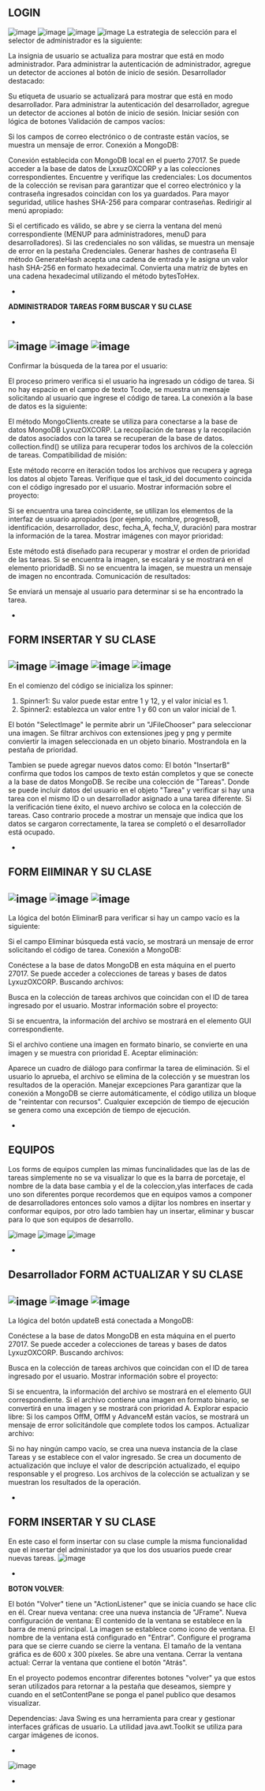 **LOGIN**
-
![image](https://github.com/user-attachments/assets/ed8286db-9fa9-4abd-a2d9-ec04e5a6ed63)
![image](https://github.com/user-attachments/assets/43e0797c-793a-4293-b23f-29b141da4f79)
![image](https://github.com/user-attachments/assets/fdb42ba4-6bd7-474b-a05c-65e6ce38f7f1)
![image](https://github.com/user-attachments/assets/f44e14f1-95fb-4f7d-a878-bdc8cadaca1c)
La estrategia de selección para el selector de administrador es la siguiente:

La insignia de usuario se actualiza para mostrar que está en modo administrador. Para administrar la autenticación de administrador, agregue un detector de acciones al botón de inicio de sesión. Desarrollador destacado:

Su etiqueta de usuario se actualizará para mostrar que está en modo desarrollador. Para administrar la autenticación del desarrollador, agregue un detector de acciones al botón de inicio de sesión. Iniciar sesión con lógica de botones
Validación de campos vacíos:

Si los campos de correo electrónico o de contraste están vacíos, se muestra un mensaje de error. Conexión a MongoDB:

Conexión establecida con MongoDB local en el puerto 27017. Se puede acceder a la base de datos de LxxuzOXCORP y a las colecciones correspondientes. Encuentre y verifique las credenciales:
Los documentos de la colección se revisan para garantizar que el correo electrónico y la contraseña ingresados ​​coincidan con los ya guardados. Para mayor seguridad, utilice hashes SHA-256 para comparar contraseñas. Redirigir al menú apropiado:

Si el certificado es válido, se abre y se cierra la ventana del menú correspondiente (MENUP para administradores, menuD para desarrolladores). Si las credenciales no son válidas, se muestra un mensaje de error en la pestaña Credenciales. Generar hashes de contraseña
El método GenerateHash acepta una cadena de entrada y le asigna un valor hash SHA-256 en formato hexadecimal. Convierta una matriz de bytes en una cadena hexadecimal utilizando el método bytesToHex.

-

**ADMINISTRADOR**
**TAREAS**
**FORM BUSCAR Y SU CLASE**

-
![image](https://github.com/user-attachments/assets/89f398eb-37bf-4d66-aa61-4b3d9af96247)
![image](https://github.com/user-attachments/assets/08997762-3be4-42d5-9de5-d14ff085bba4)
![image](https://github.com/user-attachments/assets/acf38e07-9724-4c3a-b9ac-189b1694a376)
-
Confirmar la búsqueda de la tarea por el usuario:

El proceso primero verifica si el usuario ha ingresado un código de tarea. Si no hay espacio en el campo de texto Tcode, se muestra un mensaje solicitando al usuario que ingrese el código de tarea. La conexión a la base de datos es la siguiente:

El método MongoClients.create se utiliza para conectarse a la base de datos MongoDB LyxuzOXCORP. La recopilación de tareas y la recopilación de datos asociados con la tarea se recuperan de la base de datos. collection.find() se utiliza para recuperar todos los archivos de la colección de tareas. Compatibilidad de misión:

Este método recorre en iteración todos los archivos que recupera y agrega los datos al objeto Tareas. Verifique que el task_id del documento coincida con el código ingresado por el usuario.
Mostrar información sobre el proyecto:

Si se encuentra una tarea coincidente, se utilizan los elementos de la interfaz de usuario apropiados (por ejemplo, nombre, progresoB, identificación, desarrollador, desc, fecha_A, fecha_V, duración) para mostrar la información de la tarea. Mostrar imágenes con mayor prioridad:

Este método está diseñado para recuperar y mostrar el orden de prioridad de las tareas. Si se encuentra la imagen, se escalará y se mostrará en el elemento prioridadB. Si no se encuentra la imagen, se muestra un mensaje de imagen no encontrada. Comunicación de resultados:

Se enviará un mensaje al usuario para determinar si se ha encontrado la tarea.

-
**FORM INSERTAR Y SU CLASE**
-
![image](https://github.com/user-attachments/assets/775f8378-298d-4934-8d59-014763c73c89)
![image](https://github.com/user-attachments/assets/81cd90ba-1f3b-4f40-b9d6-f6e821b2047e)
![image](https://github.com/user-attachments/assets/760a0e0e-2412-4aa8-b993-e92fd6b04c31)
![image](https://github.com/user-attachments/assets/7eacbb12-b237-4f27-bc5b-815664d2a9e9)
-
En el comienzo del código se inicializa los spinner:
1. Spinner1: Su valor puede estar entre 1 y 12, y el valor inicial es 1.
2. Spinner2: establezca un valor entre 1 y 60 con un valor inicial de 1. 

El botón "SelectImage" le permite abrir un "JFileChooser" para seleccionar una imagen. Se filtrar archivos con extensiones jpeg y png y permite conviertir la imagen seleccionada en un objeto binario. Mostrandola en la pestaña de prioridad.

Tambien se puede agregar nuevos datos como:
El botón "InsertarB" confirma que todos los campos de texto están completos  y que se conecte a la base de datos MongoDB. Se recibe una colección de "Tareas". Donde se puede incluir datos del usuario en el objeto "Tarea" y  verificar si hay una tarea con el mismo ID o un desarrollador asignado a una tarea diferente. Si la verificación tiene éxito, el nuevo archivo se coloca en la colección de tareas. Caso contrario procede a mostrar un mensaje que indica que los datos se cargaron correctamente, la tarea se completó o el desarrollador está ocupado.

-
**FORM ElIMINAR Y SU CLASE**
-
![image](https://github.com/user-attachments/assets/fa4c9736-9b8a-4f15-a2f1-2888fbbd1731)
![image](https://github.com/user-attachments/assets/3b25dbf9-d260-4fb6-96f2-bbf70018da2e)
![image](https://github.com/user-attachments/assets/74930db2-88ee-4bb8-8b62-0f5039ffa28d)
-
La lógica del botón EliminarB para verificar si hay un campo vacío es la siguiente:

Si el campo Eliminar búsqueda está vacío, se mostrará un mensaje de error solicitando el código de tarea. Conexión a MongoDB:

Conéctese a la base de datos MongoDB en esta máquina en el puerto 27017. Se puede acceder a colecciones de tareas y bases de datos LyxuzOXCORP. Buscando archivos:

Busca en la colección de tareas archivos que coincidan con el ID de tarea ingresado por el usuario. Mostrar información sobre el proyecto:

Si se encuentra, la información del archivo se mostrará en el elemento GUI correspondiente.

Si el archivo contiene una imagen en formato binario, se convierte en una imagen y se muestra con prioridad E. Aceptar eliminación:

Aparece un cuadro de diálogo para confirmar la tarea de eliminación. Si el usuario lo aprueba, el archivo se elimina de la colección y se muestran los resultados de la operación. Manejar excepciones
Para garantizar que la conexión a MongoDB se cierre automáticamente, el código utiliza un bloque de "reintentar con recursos". Cualquier excepción de tiempo de ejecución se genera como una excepción de tiempo de ejecución.

-
**EQUIPOS**
-
Los forms de equipos cumplen las mimas funcinalidades que las de las de tareas simplemente no se va visualizar lo que es la barra de porcetaje, el nombre de la data base cambia y el de la coleccion,ylas interfaces de cada uno son diferentes porque recordemos que en equipos vamos a componer de desarrolladores entonces solo vamos a dijitar los nombres en insertar y conformar equipos, por otro lado tambien hay un insertar, eliminar y buscar para lo que son equipos de desarrollo.

![image](https://github.com/user-attachments/assets/5aaa8ec3-61b8-463c-9853-91c37a23d595)
![image](https://github.com/user-attachments/assets/e571a1b0-f0fc-4933-b57a-e4a7e666f3a9)
![image](https://github.com/user-attachments/assets/c4cc44e2-43e5-4adb-8114-975fb1a0f91d)


-
**Desarrollador**
**FORM ACTUALIZAR Y SU CLASE**
-
![image](https://github.com/user-attachments/assets/c0888c30-4b64-4001-8037-867a00cdf142)
![image](https://github.com/user-attachments/assets/49f9439a-1414-44ca-b2ef-f0ba8c11828c)
![image](https://github.com/user-attachments/assets/58e6e425-2778-4260-8023-267b96842e20)
-
La lógica del botón updateB está conectada a MongoDB:

Conéctese a la base de datos MongoDB en esta máquina en el puerto 27017. Se puede acceder a colecciones de tareas y bases de datos LyxuzOXCORP. Buscando archivos:

Busca en la colección de tareas archivos que coincidan con el ID de tarea ingresado por el usuario. Mostrar información sobre el proyecto:

Si se encuentra, la información del archivo se mostrará en el elemento GUI correspondiente. Si el archivo contiene una imagen en formato binario, se convertirá en una imagen y se mostrará con prioridad A. Explorar espacio libre:
Si los campos OffM, OffM y AdvanceM están vacíos, se mostrará un mensaje de error solicitándole que complete todos los campos. Actualizar archivo:

Si no hay ningún campo vacío, se crea una nueva instancia de la clase Tareas y se establece con el valor ingresado. Se crea un documento de actualización que incluye el valor de descripción actualizado, el equipo responsable y el progreso. Los archivos de la colección se actualizan y se muestran los resultados de la operación.

-
**FORM INSERTAR Y SU CLASE**
-
En este caso el form insertar con su clase cumple la misma funcionalidad que el insertar del administador ya que los dos usuarios puede crear nuevas tareas.
![image](https://github.com/user-attachments/assets/b3114d9a-c519-4968-99e6-efdbd0bcc2e4)

-
 **BOTON VOLVER**:
 
El botón "Volver" tiene un "ActionListener" que se inicia cuando se hace clic en él.
Crear nueva ventana: cree una nueva instancia de "JFrame". Nueva configuración de ventana:
El contenido de la ventana se establece en la barra de menú principal. La imagen se establece como icono de ventana. El nombre de la ventana está configurado en "Entrar". Configure el programa para que se cierre cuando se cierre la ventana. El tamaño de la ventana gráfica es de 600 x 300 píxeles. Se abre una ventana. Cerrar la ventana actual: Cerrar la ventana que contiene el botón "Atrás".

En el proyecto podemos encontrar diferentes botones "volver" ya que estos seran utilizados para retornar a la pestaña que deseamos, siempre y cuando en el setContentPane se ponga el panel publico que desamos visualizar.

Dependencias:
Java Swing es una herramienta para crear y gestionar interfaces gráficas de usuario. La utilidad java.awt.Toolkit se utiliza para cargar imágenes de iconos.

-
![image](https://github.com/user-attachments/assets/a2abef8d-6595-42ea-9f84-f1fac5efeb21)



-

